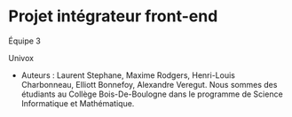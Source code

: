 # Projet intégrateur front-end

Équipe 3

Univox

- Auteurs :
Laurent Stephane, Maxime Rodgers, Henri-Louis Charbonneau, Elliott Bonnefoy, Alexandre Veregut.
Nous sommes des étudiants au Collège Bois-De-Boulogne dans le programme de Science Informatique et Mathématique.
